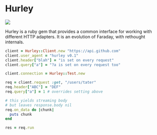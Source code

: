 # Hurley

![](http://comicstheblog.com/wp-content/uploads/2013/10/Hurley-Run.gif)

Hurley is a ruby gem that provides a common interface for working with different
HTTP adapters.  It is an evolution of Faraday, with rethought internals.

```ruby
client = Hurley::Client.new "https://api.github.com"
client.user_agent = "hurley v0.1"
client.header["blah"] = "is set on every request"
client.query["a"] = "?a is set on every request too"

client.connection = Hurley::Test.new

req = client.request :get, "/users/tater"
req.header["ABC"] = "DEF"
req.query["a"] = 1 # overrides setting above

# this yields streaming body
# but leaves response.body nil
req.on_data do |chunk|
  puts chunk
end

res = req.run
```
